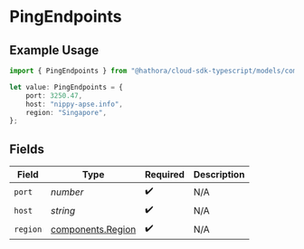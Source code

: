 # PingEndpoints

## Example Usage

```typescript
import { PingEndpoints } from "@hathora/cloud-sdk-typescript/models/components";

let value: PingEndpoints = {
    port: 3250.47,
    host: "nippy-apse.info",
    region: "Singapore",
};
```

## Fields

| Field                                                  | Type                                                   | Required                                               | Description                                            |
| ------------------------------------------------------ | ------------------------------------------------------ | ------------------------------------------------------ | ------------------------------------------------------ |
| `port`                                                 | *number*                                               | :heavy_check_mark:                                     | N/A                                                    |
| `host`                                                 | *string*                                               | :heavy_check_mark:                                     | N/A                                                    |
| `region`                                               | [components.Region](../../models/components/region.md) | :heavy_check_mark:                                     | N/A                                                    |